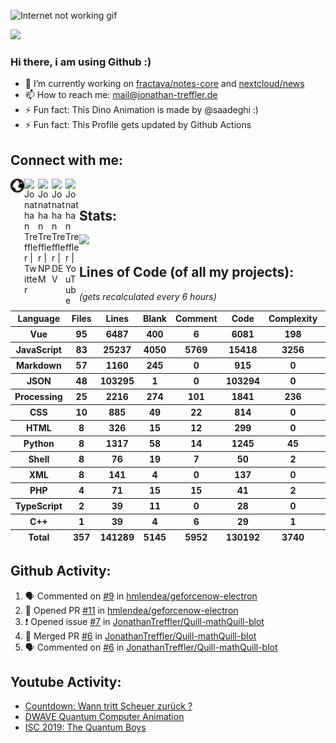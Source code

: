 ![Internet not working gif](https://github.com/saadeghi/saadeghi/raw/master/dino.gif)

![](https://gpvc.arturio.dev/JonathanTreffler)

### Hi there, i am using Github :)

- 🔭 I’m currently working on [fractava/notes-core](https://github.com/fractava/notes-core) and [nextcloud/news](https://github.com/nextcloud/news)
- 📫 How to reach me: mail@jonathan-treffler.de
- ⚡ Fun fact: This Dino Animation is made by @saadeghi :)
- ⚡ Fun fact: This Profile gets updated by Github Actions

## Connect with me:

[<img align="left" alt="jonathan-treffler.de" width="22px" src="https://raw.githubusercontent.com/iconic/open-iconic/master/svg/globe.svg" />](https://jonathan-treffler.de)
[<img align="left" alt="Jonathan Treffler | Twitter" width="22px" src="https://cdn.jsdelivr.net/npm/simple-icons@v3/icons/twitter.svg" />](https://twitter.com/treffler_j)
[<img align="left" alt="Jonathan Treffler | NPM" width="22px" src="https://cdn.jsdelivr.net/npm/simple-icons@v3/icons/npm.svg" />](https://www.npmjs.com/~jonathan_treffler)
[<img align="left" alt="Jonathan Treffler | DEV" width="22px" src="https://cdn.jsdelivr.net/npm/simple-icons@v3/icons/dev-dot-to.svg" />](https://dev.to/jonathantreffler)
[<img align="left" alt="Jonathan Treffler | YouTube" width="22px" src="https://cdn.jsdelivr.net/npm/simple-icons@v3/icons/youtube.svg" />](https://www.youtube.com/channel/UCeNkM_i1i9_Ver9njtxLAqw)

<br>

## Stats:
![](https://github-readme-stats.vercel.app/api?username=JonathanTreffler&show_icons=true&include_all_commits=true&hide_title=true)

## Lines of Code (of all my projects):
*(gets recalculated every 6 hours)*
<!-- /start_scc/ -->
<table id="scc-table">
	<thead><tr>
		<th>Language</th>
		<th>Files</th>
		<th>Lines</th>
		<th>Blank</th>
		<th>Comment</th>
		<th>Code</th>
		<th>Complexity</th>
		<th>Bytes</th>
	</tr></thead>
	<tbody><tr>
		<th>Vue</th>
		<th>95</th>
		<th>6487</th>
		<th>400</th>
		<th>6</th>
		<th>6081</th>
		<th>198</th>
		<th>164196</th>
	</tr><tr>
		<th>JavaScript</th>
		<th>83</th>
		<th>25237</th>
		<th>4050</th>
		<th>5769</th>
		<th>15418</th>
		<th>3256</th>
		<th>1217492</th>
	</tr><tr>
		<th>Markdown</th>
		<th>57</th>
		<th>1160</th>
		<th>245</th>
		<th>0</th>
		<th>915</th>
		<th>0</th>
		<th>52163</th>
	</tr><tr>
		<th>JSON</th>
		<th>48</th>
		<th>103295</th>
		<th>1</th>
		<th>0</th>
		<th>103294</th>
		<th>0</th>
		<th>4096122</th>
	</tr><tr>
		<th>Processing</th>
		<th>25</th>
		<th>2216</th>
		<th>274</th>
		<th>101</th>
		<th>1841</th>
		<th>236</th>
		<th>53983</th>
	</tr><tr>
		<th>CSS</th>
		<th>10</th>
		<th>885</th>
		<th>49</th>
		<th>22</th>
		<th>814</th>
		<th>0</th>
		<th>35106</th>
	</tr><tr>
		<th>HTML</th>
		<th>8</th>
		<th>326</th>
		<th>15</th>
		<th>12</th>
		<th>299</th>
		<th>0</th>
		<th>17311</th>
	</tr><tr>
		<th>Python</th>
		<th>8</th>
		<th>1317</th>
		<th>58</th>
		<th>14</th>
		<th>1245</th>
		<th>45</th>
		<th>64228</th>
	</tr><tr>
		<th>Shell</th>
		<th>8</th>
		<th>76</th>
		<th>19</th>
		<th>7</th>
		<th>50</th>
		<th>2</th>
		<th>1297</th>
	</tr><tr>
		<th>XML</th>
		<th>8</th>
		<th>141</th>
		<th>4</th>
		<th>0</th>
		<th>137</th>
		<th>0</th>
		<th>4968</th>
	</tr><tr>
		<th>PHP</th>
		<th>4</th>
		<th>71</th>
		<th>15</th>
		<th>15</th>
		<th>41</th>
		<th>2</th>
		<th>1934</th>
	</tr><tr>
		<th>TypeScript</th>
		<th>2</th>
		<th>39</th>
		<th>11</th>
		<th>0</th>
		<th>28</th>
		<th>0</th>
		<th>945</th>
	</tr><tr>
		<th>C++</th>
		<th>1</th>
		<th>39</th>
		<th>4</th>
		<th>6</th>
		<th>29</th>
		<th>1</th>
		<th>722</th>
	</tr></tbody>
	<tfoot><tr>
		<th>Total</th>
		<th>357</th>
		<th>141289</th>
		<th>5145</th>
		<th>5952</th>
		<th>130192</th>
		<th>3740</th>
    	<th>5710467</th>
	</tr></tfoot>
	</table>
<!-- /end_scc/ -->

## Github Activity:
<!--START_SECTION:activity-->
1. 🗣 Commented on [#9](https://github.com//hmlendea/geforcenow-electron/issues/9) in [hmlendea/geforcenow-electron](https://github.com//hmlendea/geforcenow-electron)
2. 💪 Opened PR [#11](https://github.com//hmlendea/geforcenow-electron/pull/11) in [hmlendea/geforcenow-electron](https://github.com//hmlendea/geforcenow-electron)
3. ❗️ Opened issue [#7](https://github.com//JonathanTreffler/Quill-mathQuill-blot/issues/7) in [JonathanTreffler/Quill-mathQuill-blot](https://github.com//JonathanTreffler/Quill-mathQuill-blot)
4. 🎉 Merged PR [#6](https://github.com//JonathanTreffler/Quill-mathQuill-blot/pull/6) in [JonathanTreffler/Quill-mathQuill-blot](https://github.com//JonathanTreffler/Quill-mathQuill-blot)
5. 🗣 Commented on [#6](https://github.com//JonathanTreffler/Quill-mathQuill-blot/issues/6) in [JonathanTreffler/Quill-mathQuill-blot](https://github.com//JonathanTreffler/Quill-mathQuill-blot)
<!--END_SECTION:activity-->

## Youtube Activity:
<!-- YOUTUBE:START -->
- [Countdown: Wann tritt Scheuer zurück ?](https://www.youtube.com/watch?v=OvEQBAlHRs4)
- [DWAVE Quantum Computer Animation](https://www.youtube.com/watch?v=AcO8yO35ci8)
- [ISC 2019: The Quantum Boys](https://www.youtube.com/watch?v=aM_pAA9FdYY)
<!-- YOUTUBE:END -->
